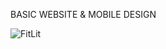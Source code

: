 BASIC WEBSITE & MOBILE DESIGN

![FitLit](https://user-images.githubusercontent.com/78389005/125210004-22942400-e25a-11eb-8d3f-6cbc3a76436a.jpg)

